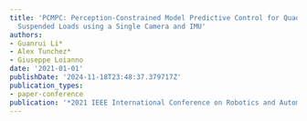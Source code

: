 ```yaml
---
title: 'PCMPC: Perception-Constrained Model Predictive Control for Quadrotors with
  Suspended Loads using a Single Camera and IMU'
authors:
- Guanrui Li*
- Alex Tunchez*
- Giuseppe Loianno
date: '2021-01-01'
publishDate: '2024-11-18T23:48:37.379717Z'
publication_types:
- paper-conference
publication: '*2021 IEEE International Conference on Robotics and Automation (ICRA)*'
---
```

